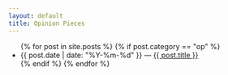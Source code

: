 ```yaml
---
layout: default
title: Opinion Pieces
---
```


<ul>
{% for post in site.posts %}
  {% if post.category == "op" %}
    <li>
      {{ post.date | date: "%Y-%m-%d"  }} &mdash; <a href="{{ post.url }}">{{ post.title }}</a>
    </li>
  {% endif %}
{% endfor %}
</ul>
